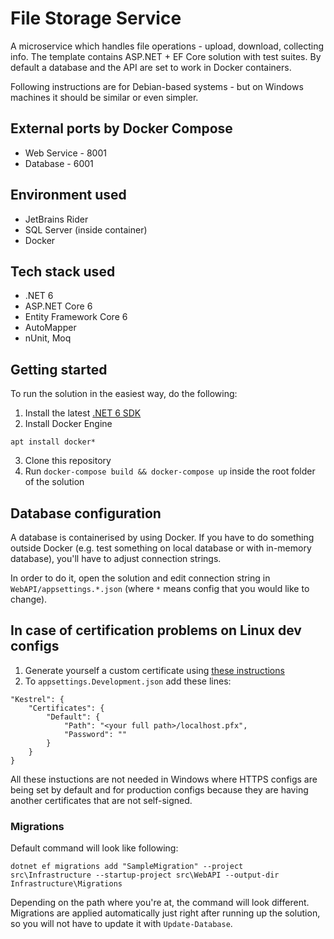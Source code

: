 # File Storage Service
A microservice which handles file operations - upload, download, collecting info. The template contains ASP.NET + EF Core solution with test suites. By default a database and the API are set to work in Docker containers.

Following instructions are for Debian-based systems - but on Windows machines it should be similar or even simpler. 

## External ports by Docker Compose
- Web Service - 8001
- Database - 6001

## Environment used
- JetBrains Rider
- SQL Server (inside container)
- Docker

## Tech stack used
- .NET 6
- ASP.NET Core 6
- Entity Framework Core 6
- AutoMapper
- nUnit, Moq

## Getting started

To run the solution in the easiest way, do the following:

1. Install the latest [.NET 6 SDK](https://dotnet.microsoft.com/en-us/download/dotnet/6.0)
2. Install Docker Engine
  ```
  apt install docker*
  ```
3. Clone this repository
4. Run `docker-compose build && docker-compose up` inside the root folder of the solution

## Database configuration
A database is containerised by using Docker. If you have to do something outside Docker (e.g. test something on local database or with in-memory database), you'll have to adjust connection strings.

In order to do it, open the solution and edit connection string in `WebAPI/appsettings.*.json` (where `*` means config that you would like to change).

## In case of certification problems on Linux dev configs
1. Generate yourself a custom certificate using [these instructions](https://stackoverflow.com/a/59702094/16231079)
2. To `appsettings.Development.json` add these lines:
```
"Kestrel": {
    "Certificates": {
        "Default": {
            "Path": "<your full path>/localhost.pfx",
            "Password": ""
        }
    }
}
```

All these instuctions are not needed in Windows where HTTPS configs are being set by default and for production configs because they are having another certificates that are not self-signed.


### Migrations
Default command will look like following:

```
dotnet ef migrations add "SampleMigration" --project src\Infrastructure --startup-project src\WebAPI --output-dir Infrastructure\Migrations
```

Depending on the path where you're at, the command will look different.
Migrations are applied automatically just right after running up the solution, so you will not have to update it with `Update-Database`.

